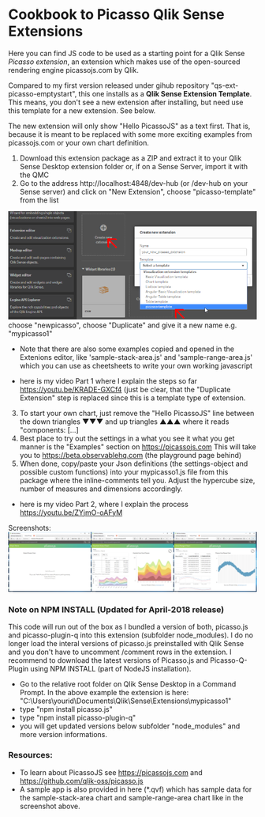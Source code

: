 # Cookbook to Picasso Qlik Sense Extensions
Here you can find JS code to be used as a starting point for a Qlik Sense *Picasso extension*, an extension which makes use of the open-sourced rendering engine picassojs.com by Qlik.

Compared to my first version released under gihub repository "qs-ext-picasso-emptystart", this one installs as a <b>Qlik Sense Extension Template</b>. This means, you don't see a new extension after installing, but need use this template for a new extension. See below. 

The new extension will only show "Hello PicassoJS" as a text first. That is, because it is meant to be replaced with some more exciting examples from picassojs.com or your own chart definition. 

1) Download this extension package as a ZIP and extract it to your Qlik Sense Desktop extension folder or, if on a Sense Server, import it with the QMC
2) Go to the address http://localhost:4848/dev-hub (or /dev-hub on your Sense server) and click on "New Extension", choose "picasso-template" from the list

![alt text](https://github.com/ChristofSchwarz/qs-ext-template-picasso/raw/master/screenshot-extension-editor.png "Screenshot")choose "newpicasso", choose "Duplicate" and give it a new name e.g. "mypicasso1"

* Note that there are also some examples copied and opened in the Extenions editor, like 'sample-stack-area.js' and 'sample-range-area.js' which you can use as cheetsheets to write your own working javascript

* here is my video Part 1 where I explain the steps so far https://youtu.be/KRADE-GXCf4 (just be clear, that the "Duplicate Extension" step is replaced since this is a template type of extension.

3) To start your own chart, just remove the "Hello PicassoJS" line between the down triangles ▼▼▼ and up triangles ▲▲▲ where it reads "components: [...]
4) Best place to try out the settings in a what you see it what you get manner is the "Examples" section on https://picassojs.com This will take you to  https://beta.observablehq.com (the playground page behind) 
5) When done, copy/paste your Json definitions (the settings-object and possible custom functions) into your mypicasso1.js file from this package where the inline-comments tell you. Adjust the hypercube size, number of measures and dimensions accordingly.
* here is my video Part 2, where I explain the process https://youtu.be/ZYjmO-oAFyM

Screenshots:
![alt text](https://raw.githubusercontent.com/ChristofSchwarz/qs-ext-picasso-emptystart/master/Screenshot.png?4 "Screenshot")

### Note on NPM INSTALL (Updated for April-2018 release)
This code will run out of the box as I bundled a version of both, picasso.js and picasso-plugin-q into this extension (subfolder node_modules). I do no longer load the interal versions of picasso.js preinstalled with Qlik Sense and you don't have to uncomment /comment rows in the extension. I recommend to download the latest versions of Picasso.js and Picasso-Q-Plugin using NPM INSTALL (part of NodeJS installation). 

* Go to the relative root folder on Qlik Sense Desktop in a Command Prompt. In the above example the extension is here: "C:\Users\yourid\Documents\Qlik\Sense\Extensions\mypicasso1"
* type "npm install picasso.js"
* type "npm install picasso-plugin-q"
* you will get updated versions below subfolder "node_modules" and more version informations.

### Resources:
* To learn about PicassoJS see https://picassojs.com and https://github.com/qlik-oss/picasso.js
* A sample app is also provided in here (*.qvf) which has sample data for the sample-stack-area chart and sample-range-area chart like in the screenshot above.

